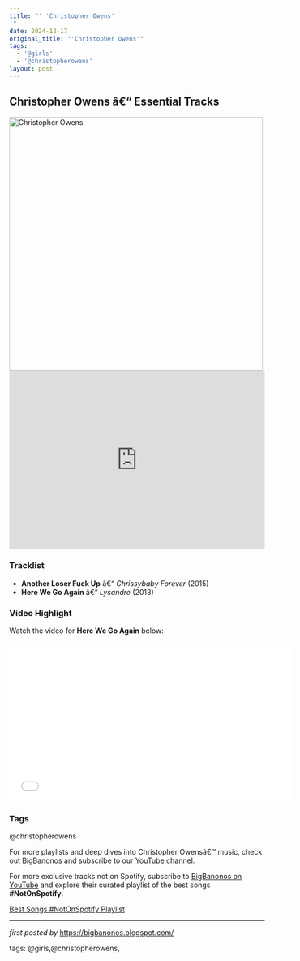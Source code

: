 ```yaml
---
title: "' 'Christopher Owens'
'"
date: 2024-12-17
original_title: "'Christopher Owens'"
tags:
  - '@girls'
  - '@christopherowens'
layout: post
---
```

<h2>Christopher Owens â€“ Essential Tracks</h2> <div > <img src="https://upload.wikimedia.org/wikipedia/commons/thumb/a/a1/Christopher_Owens_Coachella_2012.jpg/800px-Christopher_Owens_Coachella_2012.jpg" alt="Christopher Owens" width="500" />
</div> <iframe src="https://open.spotify.com/embed/playlist/2mkvh3BtpugghZOocAUySA?utm_source=generator" width="100%" height="352" frameborder="0" allow="autoplay; clipboard-write; encrypted-media; fullscreen; picture-in-picture" loading="lazy"></iframe> <h3>Tracklist</h3>
<ul> <li><strong>Another Loser Fuck Up</strong> â€“ <em>Chrissybaby Forever</em> (2015)</li> <li><strong>Here We Go Again</strong> â€“ <em>Lysandre</em> (2013)</li>
</ul> <h3>Video Highlight</h3>
<p>Watch the video for <strong>Here We Go Again</strong> below:</p>
<iframe allowfullscreen="" frameborder="0" height="315" src="//www.youtube.com/embed/QWba2_HxpjQ" width="560"></iframe> <h3>Tags</h3>
<p>@christopherowens</p> <p>For more playlists and deep dives into Christopher Owensâ€™ music, check out <a href="https://bigbanonos.blogspot.com/" target="_blank">BigBanonos</a> and subscribe to our <a href="https://www.youtube.com/@BigBanonos" target="_blank">YouTube channel</a>.</p>


<!--Subscribe and Playlist Links-->
<div>
    <p>For more exclusive tracks not on Spotify, subscribe to <a href="https://www.youtube.com/@BigBanonos" target="_blank">BigBanonos on YouTube</a> and explore their curated playlist of the best songs <strong>#NotOnSpotify</strong>.</p>
    <p><a href="https://www.youtube.com/playlist?list=PLtuNtuTatqI0kFahUCbtbfenC_ET5O_tr" target="_blank">Best Songs #NotOnSpotify Playlist<br /></a></p></div>

<hr />

<p><em>first posted by</em> <a href="https://bigbanonos.blogspot.com/" rel="noopener" target="_new">https://bigbanonos.blogspot.com/</a></p>

<p>tags: @girls,@christopherowens,</p>
